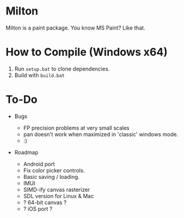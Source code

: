 Milton
======

Milton is a paint package. You know MS Paint? Like that.

How to Compile (Windows x64)
============================

1. Run `setup.bat` to clone dependencies.
2. Build with `build.bat`

To-Do
=====

* Bugs
    * FP precision problems at very small scales
    * pan doesn't work when maximized in 'classic' windows mode.
    * :)

* Roadmap
    * Android port
    * Fix color picker controls.
    * Basic saving / loading.
    * IMUI
    * SIMD-ify canvas rasterizer
    * SDL version for Linux & Mac
    * ? 64-bit canvas ?
    * ? iOS port ?

